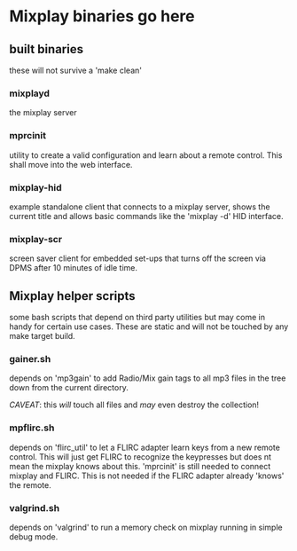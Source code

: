 # Mixplay binaries go here

## built binaries
these will not survive a 'make clean'

### mixplayd
the mixplay server

### mprcinit
utility to create a valid configuration and learn about a remote control. This shall move into the web interface.

### mixplay-hid
example standalone client that connects to a mixplay server, shows the current title and allows basic commands like the 'mixplay -d' HID interface.

### mixplay-scr
screen saver client for embedded set-ups that turns off the screen via DPMS after 10 minutes of idle time.

## Mixplay helper scripts
some bash scripts that depend on third party utilities but may come in handy for certain use cases. These are static and will not be touched by any make target build.

### gainer.sh
depends on 'mp3gain' to add Radio/Mix gain tags to all mp3 files in the tree down from the current directory.

_CAVEAT_: this *will* touch all files and *may* even destroy the collection!

### mpflirc.sh
depends on 'flirc_util' to let a FLIRC adapter learn keys from a new remote control. This will just get FLIRC to recognize the keypresses but does nt mean the mixplay knows about this. 'mprcinit' is still needed to connect mixplay and FLIRC. This is not needed if the FLIRC adapter already 'knows' the remote.

### valgrind.sh
depends on 'valgrind' to run a memory check on mixplay running in simple debug mode.
